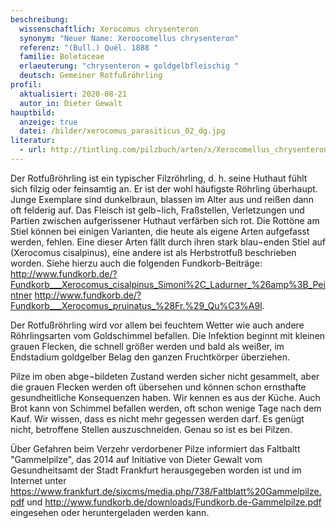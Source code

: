 ```yaml
---
beschreibung:
  wissenschaftlich: Xerocomus chrysenteron
  synonym: "Neuer Name: Xeroocomellus chrysenteron"
  referenz: "(Bull.) Quél. 1888 "
  familie: Boletaceae
  erlaeuterung: "chrysenteron = goldgelbfleischig "
  deutsch: Gemeiner Rotfußröhrling
profil:
  aktualisiert: 2020-08-21
  autor_in: Dieter Gewalt
hauptbild:
  anzeige: true
  datei: /bilder/xerocomus_parasiticus_02_dg.jpg
literatur:
  - url: http://tintling.com/pilzbuch/arten/x/Xerocomellus_chrysenteron.html
---
```

Der Rotfußröhrling ist ein typischer Filzröhrling, d. h. seine Huthaut fühlt sich filzig oder feinsamtig an. Er ist der wohl häufigste Röhrling überhaupt. Junge Exemplare sind  dunkelbraun, blassen im Alter aus und reißen dann oft felderig auf. Das Fleisch ist gelb¬lich, Fraßstellen, Verletzungen und Partien zwischen aufgerissener Huthaut verfärben sich rot. Die Rottöne am Stiel können bei einigen Varianten, die heute als eigene Arten aufgefasst werden, fehlen. Eine dieser Arten fällt durch ihren stark blau¬enden Stiel auf (Xerocomus cisalpinus), eine andere ist als Herbstrotfuß beschrieben worden. Siehe hierzu auch die folgenden Fundkorb-Beiträge:
http://www.fundkorb.de/?Fundkorb___Xerocomus_cisalpinus_Simoni%2C_Ladurner_%26amp%3B_Peintner
http://www.fundkorb.de/?Fundkorb___Xerocomus_pruinatus_%28Fr.%29_Qu%C3%A9l.

   
Der Rotfußröhrling wird vor allem bei feuchtem Wetter wie auch andere Röhrlingsarten vom Goldschimmel befallen. Die Infektion beginnt mit kleinen grauen Flecken, die schnell größer werden und bald als weißer, im Endstadium goldgelber Belag den ganzen Fruchtkörper überziehen.

 

Pilze im oben abge¬bildeten Zustand werden sicher nicht gesammelt, aber die grauen Flecken werden oft übersehen und können schon ernsthafte gesundheitliche Konsequenzen haben. Wir kennen es aus der Küche. Auch Brot kann von Schimmel befallen werden, oft schon wenige Tage nach dem Kauf. Wir wissen, dass es nicht mehr gegessen werden darf. Es genügt nicht, betroffene Stellen auszuschneiden. Genau so ist es bei Pilzen.

Über Gefahren beim Verzehr verdorbener Pilze informiert das Faltbaltt "Gammelpilze", das 2014 auf Initiative von Dieter Gewalt vom Gesundheitsamt der Stadt Frankfurt herausgegeben worden ist und im Internet unter https://www.frankfurt.de/sixcms/media.php/738/Faltblatt%20Gammelpilze.pdf
und http://www.fundkorb.de/downloads/Fundkorb.de-Gammelpilze.pdf eingesehen oder heruntergeladen werden kann.

